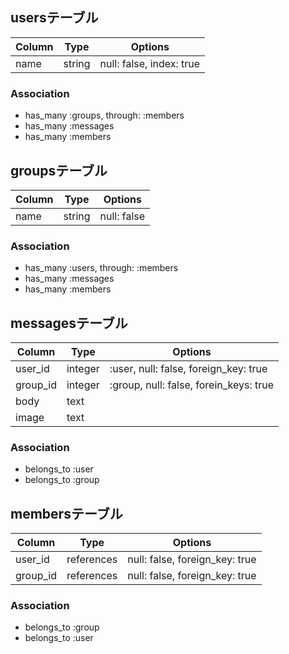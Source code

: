 ## usersテーブル

|Column|Type|Options|
|------|----|------|
|name|string|null: false, index: true|

### Association
- has_many :groups, through: :members
- has_many :messages
- has_many :members




## groupsテーブル

|Column|Type|Options|
|------|----|------|
|name|string|null: false|

### Association
- has_many :users, through: :members
- has_many :messages
- has_many :members



## messagesテーブル

|Column|Type|Options|
|------|----|------|
|user_id|integer|:user, null: false, foreign_key: true|
|group_id|integer|:group, null: false, forein_keys: true|
|body|text||
|image|text||

### Association
- belongs_to :user
- belongs_to :group



## membersテーブル

|Column|Type|Options|
|------|----|------|
|user_id|references|null: false, foreign_key: true|
|group_id|references|null: false, foreign_key: true|


### Association
- belongs_to :group
- belongs_to :user
